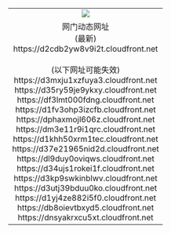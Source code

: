 ﻿<table>
  <tr></tr>
  <tr><td colspan=2 align=center><img src="https://d2cdb2yw8v9i2t.cloudfront.net/Up/oGate.jpg" /></td></tr>
  <tr><td colspan=2 align=center>网门动态网址<br/>(最新)
<br>https://d2cdb2yw8v9i2t.cloudfront.net
<br/><br/>(以下网址可能失效)
<br>https://d3mxju1xzfuya3.cloudfront.net
<br>https://d35ry59je9ykxy.cloudfront.net
<br>https://df3lmt000fdng.cloudfront.net
<br>https://d1fv3ohp3izcfb.cloudfront.net
<br>https://dphaxmojl606z.cloudfront.net
<br>https://dm3e11r9i1qrc.cloudfront.net
<br>https://d1khh50xrm1tec.cloudfront.net
<br>https://d37e21965nid2d.cloudfront.net
<br>https://dl9duy0oviqws.cloudfront.net
<br>https://d34ujs1rokei1f.cloudfront.net
<br>https://d3kp9swkinblwv.cloudfront.net
<br>https://d3utj39bduu0ko.cloudfront.net
<br>https://d1yj4ze882i5f0.cloudfront.net
<br>https://db8oievtbxyd5.cloudfront.net
<br>https://dnsyakrxcu5xt.cloudfront.net
    </td>
  </tr>
</table>
